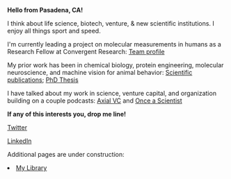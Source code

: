  
**Hello from Pasadena, CA!**

I think about life science, biotech, venture, & new scientific institutions. I enjoy all things sport and speed.

I'm currently leading a project on molecular measurements in humans as a Research Fellow at Convergent Research: [Team profile](https://www.convergentresearch.org/team)

My prior work has been in chemical biology, protein engineering, molecular neuroscience, and machine vision for animal behavior:
[Scientific publications](https://scholar.google.com/citations?user=X-R_erYAAAAJ&hl=en&oi=ao);
[PhD Thesis](https://thesis.library.caltech.edu/16494/)

I have talked about my work in science, venture capital, and organization building on a couple podcasts: [Axial VC](https://www.youtube.com/watch?v=TQpa-MCn03w) and [Once a Scientist](https://podcasts.apple.com/us/podcast/83-anand-muthusamy-convergent-research-fellow-on-going/id1505716027?i=1000649828719)

**If any of this interests you, drop me line!**

[Twitter](https://x.com/mu_anand)

[LinkedIn](https://www.linkedin.com/in/anand-muthusamy-486a7448/)


Additional pages are under construction:
<li><a href="my-library.html">My Library</a></li>


